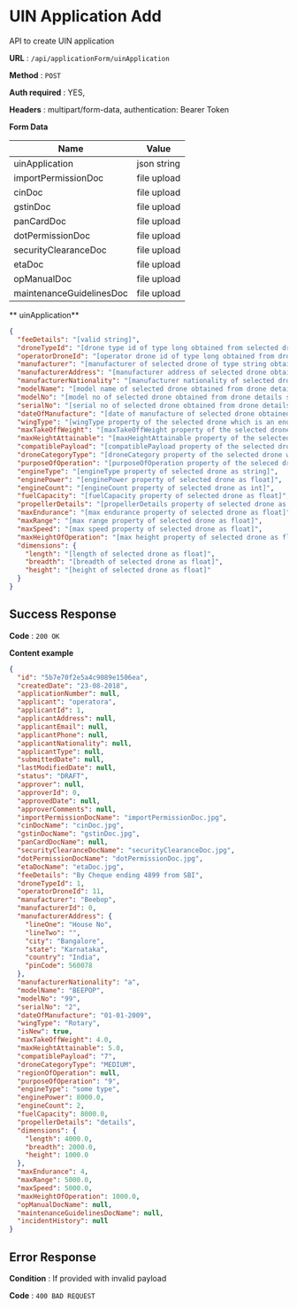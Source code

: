 # UIN Application Add

API to create UIN application

**URL** : `/api/applicationForm/uinApplication`

**Method** : `POST`

**Auth required** : YES,

**Headers** : multipart/form-data, authentication: Bearer Token

**Form Data**

| Name                       | Value                              |
| ---------------------------|------------------------------------|
| uinApplication             | json string                        |
| importPermissionDoc        | file upload                        |
| cinDoc                     | file upload                        |
| gstinDoc                   | file upload                        |
| panCardDoc                 | file upload                        |
| dotPermissionDoc           | file upload                        |
| securityClearanceDoc       | file upload                        |
| etaDoc                     | file upload                        |
| opManualDoc                | file upload                        |
| maintenanceGuidelinesDoc   | file upload                        |


** uinApplication**

```json
{
  "feeDetails": "[valid string]",
  "droneTypeId": "[drone type id of type long obtained from selected drone saved in the system]",
  "operatorDroneId": "[operator drone id of type long obtained from drone details saved in the system]",
  "manufacturer": "[manufacturer of selected drone of type string obtained from drone details saved in the system]",
  "manufacturerAddress": "[manufacturer address of selected drone obtained from drone details saved in the system]",
  "manufacturerNationality": "[manufacturer nationality of selected drone obtained from drone details saved in the system]",
  "modelName": "[model name of selected drone obtained from drone details saved in the system of type string]",
  "modelNo": "[model no of selected drone obtained from drone details saved in the system of type string]",
  "serialNo": "[serial no of selected drone obtained from drone details saved in the system of type string]",
  "dateOfManufacture": "[date of manufacture of selected drone obtained from drone details saved in the system]",
  "wingType": "[wingType property of the selected drone which is an enum [FIXED, ROTARY]]",
  "maxTakeOffWeight": "[maxTakeOffWeight property of the selected drone as float]",
  "maxHeightAttainable": "[maxHeightAttainable property of the selected drone as float]",
  "compatiblePayload": "[compatiblePayload property of the selected drone as string]",
  "droneCategoryType": "[droneCategory property of the selected drone which is one of [MICRO, SMALL, MEDIUM, LARGE]",
  "purposeOfOperation": "[purposeOfOperation property of the seleced drone as string]",
  "engineType": "[engineType property of selected drone as string]",
  "enginePower": "[enginePower property of selected drone as float]",
  "engineCount": "[engineCount property of selected drone as int]",
  "fuelCapacity": "[fuelCapacity property of selected drone as float]",
  "propellerDetails": "[propellerDetails property of selected drone as string]",
  "maxEndurance": "[max endurance property of selected drone as float]",
  "maxRange": "[max range property of selected drone as float]",
  "maxSpeed": "[max speed property of selected drone as float]",
  "maxHeightOfOperation": "[max height property of selected drone as float]",
  "dimensions": {
    "length": "[length of selected drone as float]",
    "breadth": "[breadth of selected drone as float]",
    "height": "[height of selected drone as float]"
  }
}
```


## Success Response

**Code** : `200 OK`

**Content example**

```json
{
  "id": "5b7e70f2e5a4c9089e1506ea",
  "createdDate": "23-08-2018",
  "applicationNumber": null,
  "applicant": "operatora",
  "applicantId": 1,
  "applicantAddress": null,
  "applicantEmail": null,
  "applicantPhone": null,
  "applicantNationality": null,
  "applicantType": null,
  "submittedDate": null,
  "lastModifiedDate": null,
  "status": "DRAFT",
  "approver": null,
  "approverId": 0,
  "approvedDate": null,
  "approverComments": null,
  "importPermissionDocName": "importPermissionDoc.jpg",
  "cinDocName": "cinDoc.jpg",
  "gstinDocName": "gstinDoc.jpg",
  "panCardDocName": null,
  "securityClearanceDocName": "securityClearanceDoc.jpg",
  "dotPermissionDocName": "dotPermissionDoc.jpg",
  "etaDocName": "etaDoc.jpg",
  "feeDetails": "By Cheque ending 4899 from SBI",
  "droneTypeId": 1,
  "operatorDroneId": 11,
  "manufacturer": "Beebop",
  "manufacturerId": 0,
  "manufacturerAddress": {
    "lineOne": "House No",
    "lineTwo": "",
    "city": "Bangalore",
    "state": "Karnataka",
    "country": "India",
    "pinCode": 560078
  },
  "manufacturerNationality": "a",
  "modelName": "BEEPOP",
  "modelNo": "99",
  "serialNo": "2",
  "dateOfManufacture": "01-01-2009",
  "wingType": "Rotary",
  "isNew": true,
  "maxTakeOffWeight": 4.0,
  "maxHeightAttainable": 5.0,
  "compatiblePayload": "7",
  "droneCategoryType": "MEDIUM",
  "regionOfOperation": null,
  "purposeOfOperation": "9",
  "engineType": "some type",
  "enginePower": 8000.0,
  "engineCount": 2,
  "fuelCapacity": 8000.0,
  "propellerDetails": "details",
  "dimensions": {
    "length": 4000.0,
    "breadth": 2000.0,
    "height": 1000.0
  },
  "maxEndurance": 4,
  "maxRange": 5000.0,
  "maxSpeed": 5000.0,
  "maxHeightOfOperation": 1000.0,
  "opManualDocName": null,
  "maintenanceGuidelinesDocName": null,
  "incidentHistory": null
}
```

## Error Response

**Condition** : If provided with invalid payload

**Code** : `400 BAD REQUEST`
